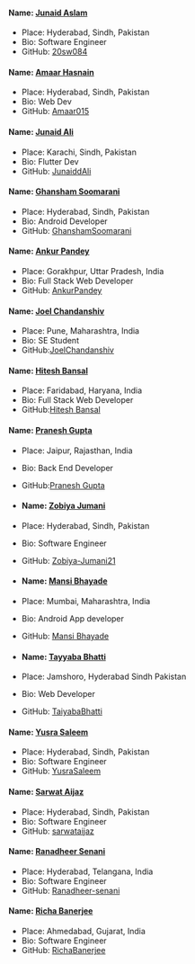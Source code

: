 #### Name: [Junaid Aslam](https://github.com/20sw084)

- Place: Hyderabad, Sindh, Pakistan
- Bio: Software Engineer
- GitHub: [20sw084](https://github.com/20sw084)

#### Name: [Amaar Hasnain](https://github.com/Amaar015)

- Place: Hyderabad, Sindh, Pakistan
- Bio: Web Dev
- GitHub: [Amaar015](https://github.com/Amaar015)

#### Name: [Junaid Ali](https://github.com/Junaiddali)

- Place: Karachi, Sindh, Pakistan
- Bio: Flutter Dev
- GitHub: [JunaiddAli](https://github.com/Junaiddali)

#### Name: [Ghansham Soomarani](https://github.com/GhanshamSoomarani)

- Place: Hyderabad, Sindh, Pakistan
- Bio: Android Developer
- GitHub: [GhanshamSoomarani](https://github.com/GhanshamSoomarani)

#### Name: [Ankur Pandey](https://github.com/pandeyankur1324)

- Place: Gorakhpur, Uttar Pradesh, India
- Bio: Full Stack Web Developer
- GitHub: [AnkurPandey](https://github.com/pandeyankur1324)

#### Name: [Joel Chandanshiv](https://github.com/JoelChandanshiv)

- Place: Pune, Maharashtra, India
- Bio: SE Student
- GitHub:[JoelChandanshiv](https://github.com/JoelChandanshiv)

#### Name: [Hitesh Bansal](https://github.com/05hiteshbansal)

- Place: Faridabad, Haryana, India
- Bio: Full Stack Web Developer
- GitHub:[Hitesh Bansal](https://github.com/05hiteshbansal)

#### Name: [Pranesh Gupta](https://github.com/pranesh6876)

- Place: Jaipur, Rajasthan, India
- Bio: Back End Developer
- GitHub:[Pranesh Gupta](https://github.com/pranesh6876)

- #### Name: [Zobiya Jumani](https://github.com/Zobiya-Jumani21)

- Place: Hyderabad, Sindh, Pakistan
- Bio: Software Engineer
- GitHub: [Zobiya-Jumani21](https://github.com/Zobiya-Jumani21)

- ####  Name: [Mansi Bhayade](https://github.com/MansiBhayade)

- Place: Mumbai, Maharashtra, India
- Bio: Android App developer
- GitHub: [Mansi Bhayade](https://github.com/MansiBhayade/)

- ####  Name: [Tayyaba Bhatti](https://github.com/TaiyabaBhatti)

- Place: Jamshoro, Hyderabad Sindh Pakistan
- Bio: Web Developer
- GitHub: [TaiyabaBhatti](https://github.com/TaiyabaBhatti/)


#### Name: [Yusra Saleem](https://github.com/YusraSaleem)
- Place: Hyderabad, Sindh, Pakistan
- Bio: Software Engineer
- GitHub: [YusraSaleem](https://github.com/YusraSaleem)


#### Name: [Sarwat Aijaz](https://github.com/sarwataijaz)
- Place: Hyderabad, Sindh, Pakistan
- Bio: Software Engineer
- GitHub: [sarwataijaz](https://github.com/sarwataijaz)

#### Name: [Ranadheer Senani](https://github.com/20sw084)

- Place: Hyderabad, Telangana, India
- Bio: Software Engineer
- GitHub: [Ranadheer-senani](https://github.com/Ranadheer-senani)


#### Name: [Richa Banerjee](https://github.com/RichaBanerjee)

- Place: Ahmedabad, Gujarat, India
- Bio: Software Engineer
- GitHub: [RichaBanerjee](https://github.com/RichaBanerjee)